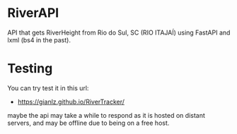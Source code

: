 # RiverAPI
API that gets RiverHeight from Rio do Sul, SC (RIO ITAJAÍ) using FastAPI and lxml (bs4 in the past).

# Testing

You can try test it in this url:
- https://gianlz.github.io/RiverTracker/

maybe the api may take a while to respond as it is hosted on distant servers, and may be offline due to being on a free host.
